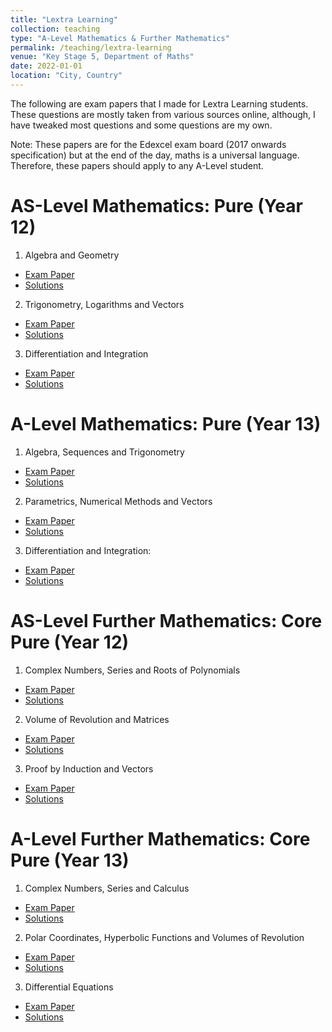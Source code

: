 ```yaml
---
title: "Lextra Learning"
collection: teaching
type: "A-Level Mathematics & Further Mathematics"
permalink: /teaching/lextra-learning
venue: "Key Stage 5, Department of Maths"
date: 2022-01-01
location: "City, Country"
---
```


The following are exam papers that I made for Lextra Learning students. These questions are mostly taken from various sources online, although, I have tweaked most questions and some questions are my own. 

Note: These papers are for the Edexcel exam board (2017 onwards specification) but at the end of the day, maths is a universal language. Therefore, these papers should apply to any A-Level student. 




AS-Level Mathematics: Pure (Year 12)
======
1. Algebra and Geometry
  * [Exam Paper](https://irfukha.github.io/p/)
  * [Solutions](https://irfukha.github.io/p/)
2. Trigonometry, Logarithms and Vectors
  * [Exam Paper](https://irfukha.github.io/p/)
  * [Solutions](https://irfukha.github.io/p/)
3. Differentiation and Integration
  * [Exam Paper](https://irfukha.github.io/p/)
  * [Solutions](https://irfukha.github.io/p/)

A-Level Mathematics: Pure (Year 13)
======
1. Algebra, Sequences and Trigonometry
  * [Exam Paper](https://irfukha.github.io/p/)
  * [Solutions](https://irfukha.github.io/p/)
2. Parametrics, Numerical Methods and Vectors
  * [Exam Paper](https://irfukha.github.io/p/)
  * [Solutions](https://irfukha.github.io/p/)


3. Differentiation and Integration: 
  * [Exam Paper](https://irfukha.github.io/p/files/A2_Differentiation_and_Integration__Exam.pdf)
  * [Solutions](https://irfukha.github.io/p/files/A2_Differentiation_and_Integration__Solutions.pdf)


AS-Level Further Mathematics: Core Pure (Year 12)
======
1. Complex Numbers, Series and Roots of Polynomials
  * [Exam Paper](https://irfukha.github.io/p/)
  * [Solutions](https://irfukha.github.io/p/)
2. Volume of Revolution and Matrices
  * [Exam Paper](https://irfukha.github.io/p/)
  * [Solutions](https://irfukha.github.io/p/)
3. Proof by Induction and Vectors
  * [Exam Paper](https://irfukha.github.io/p/)
  * [Solutions](https://irfukha.github.io/p/)


A-Level Further Mathematics: Core Pure (Year 13)
======
1. Complex Numbers, Series and Calculus
  * [Exam Paper](https://irfukha.github.io/p/)
  * [Solutions](https://irfukha.github.io/p/)
2. Polar Coordinates, Hyperbolic Functions and Volumes of Revolution
  * [Exam Paper](https://irfukha.github.io/p/)
  * [Solutions](https://irfukha.github.io/p/)
3.  Differential Equations
  * [Exam Paper](https://irfukha.github.io/p/files/A2F_Differential_Equations__Further_Exam.pdf)
  * [Solutions](https://irfukha.github.io/p/files/A2F_Differential_Equations__Further_Solutions.pdf)

